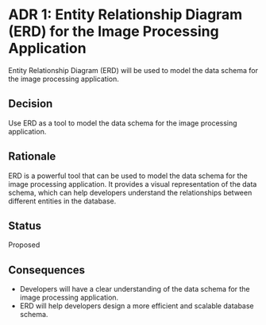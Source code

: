 # ADR 1: Entity Relationship Diagram (ERD) for the Image Processing Application

Entity Relationship Diagram (ERD) will be used to model the data schema for the image processing application.

## Decision 

Use ERD as a tool to model the data schema for the image processing application.

## Rationale 

ERD is a powerful tool that can be used to model the data schema for the image processing application. It provides a visual representation of the data schema, which can help developers understand the relationships between different entities in the database.

## Status
Proposed

## Consequences

- Developers will have a clear understanding of the data schema for the image processing application.
- ERD will help developers design a more efficient and scalable database schema.